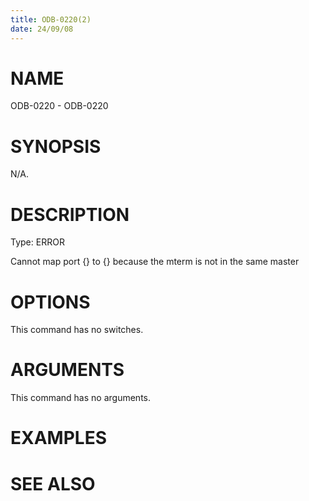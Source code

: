 ```yaml
---
title: ODB-0220(2)
date: 24/09/08
---
```


# NAME

ODB-0220 - ODB-0220

# SYNOPSIS

N/A.

# DESCRIPTION

Type: ERROR

Cannot map port {} to {} because the mterm is not in the same master

# OPTIONS

This command has no switches.

# ARGUMENTS

This command has no arguments.

# EXAMPLES

# SEE ALSO
